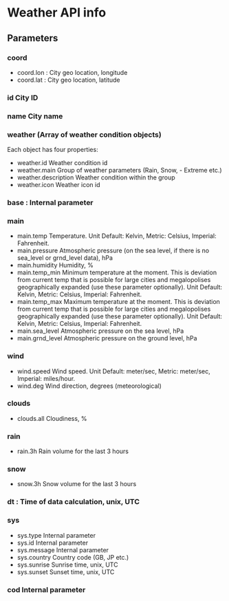 # Weather API info

## Parameters

### coord

-   coord.lon : City geo location, longitude
-   coord.lat : City geo location, latitude

### id City ID

### name City name

### weather (Array of weather condition objects)

Each object has four properties:

-   weather.id Weather condition id
-   weather.main Group of weather parameters (Rain, Snow, - Extreme etc.)
-   weather.description Weather condition within the group
-   weather.icon Weather icon id

### base : Internal parameter

### main

-   main.temp Temperature. Unit Default: Kelvin, Metric: Celsius, Imperial: Fahrenheit.
-   main.pressure Atmospheric pressure (on the sea level, if there is no sea_level or grnd_level data), hPa
-   main.humidity Humidity, %
-   main.temp_min Minimum temperature at the moment. This is deviation from current temp that is possible for large cities and megalopolises geographically expanded (use these parameter optionally). Unit Default: Kelvin, Metric: Celsius, Imperial: Fahrenheit.
-   main.temp_max Maximum temperature at the moment. This is deviation from current temp that is possible for large cities and megalopolises geographically expanded (use these parameter optionally). Unit Default: Kelvin, Metric: Celsius, Imperial: Fahrenheit.
-   main.sea_level Atmospheric pressure on the sea level, hPa
-   main.grnd_level Atmospheric pressure on the ground level, hPa

### wind

-   wind.speed Wind speed. Unit Default: meter/sec, Metric: meter/sec, Imperial: miles/hour.
-   wind.deg Wind direction, degrees (meteorological)

### clouds

-   clouds.all Cloudiness, %

### rain

-   rain.3h Rain volume for the last 3 hours

### snow

-   snow.3h Snow volume for the last 3 hours

### dt : Time of data calculation, unix, UTC

### sys

-   sys.type Internal parameter
-   sys.id Internal parameter
-   sys.message Internal parameter
-   sys.country Country code (GB, JP etc.)
-   sys.sunrise Sunrise time, unix, UTC
-   sys.sunset Sunset time, unix, UTC

### cod Internal parameter
